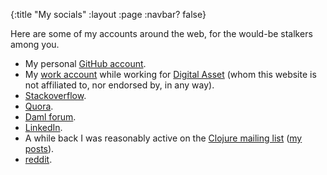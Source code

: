 {:title "My socials"
 :layout :page
 :navbar? false}

Here are some of my accounts around the web, for the would-be stalkers among
you.

- My personal [GitHub account](https://github.com/gaverhae).
- My [work account](https://github.com/garyverhaegen-da) while working for
  [Digital Asset](https://www.digitalasset.com) (whom this website is not
  affiliated to, nor endorsed by, in any way).
- [Stackoverflow](https://stackoverflow.com/users/157477/gary-verhaegen).
- [Quora](https://www.quora.com/profile/Gary-Verhaegen).
- [Daml forum](https://discuss.daml.com/u/gary_verhaegen/summary).
- [LinkedIn](https://www.linkedin.com/in/gary-verhaegen/).
- A while back I was reasonably active on the [Clojure mailing list](https://groups.google.com/g/clojure) ([my posts](https://groups.google.com/g/clojure/search?q=from%3Agary.verhaegen%40gmail.com)).
- [reddit](https://www.reddit.com/user/gaverhae/).

